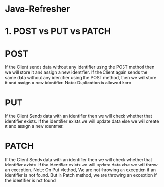 # Java-Refresher


# 1. POST vs PUT vs PATCH

# POST
If the Client sends data without any identifier using the POST method then we will store it and assign a new identifier.
If the Client again sends the same data without any identifier using the POST method, then we will store it and assign a new identifier.
Note: Duplication is allowed here

# PUT
If the Client Sends data with an identifier then we will check whether that identifier exists. If the identifier exists we will update data else we will create it and assign a new identifier.

# PATCH
If the Client Sends data with an identifier then we will check whether that identifier exists. If the identifier exists we will update data else we will throw an exception.
Note: On Put Method, We are not throwing an exception if an identifier is not found. But in Patch method, we are throwing an exception if the identifier is not found
